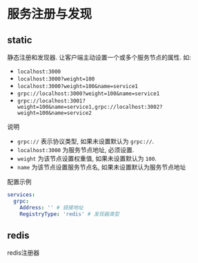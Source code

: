
# 服务注册与发现

## static

静态注册和发现器. 让客户端主动设置一个或多个服务节点的属性. 如:

+ ```localhost:3000```
+ ```localhost:3000?weight=100```
+ ```localhost:3000?weight=100&name=service1```
+ ```grpc://localhost:3000?weight=100&name=service1```
+ ```grpc://localhost:3001?weight=100&name=service1,grpc://localhost:3002?weight=100&name=service2```

说明

+ `grpc://` 表示协议类型, 如果未设置默认为 `grpc://`.
+ `localhost:3000` 为服务节点地址, 必须设置.
+ `weight` 为该节点设置权重值, 如果未设置默认为 `100`.
+ `name` 为该节点设置服务节点名, 如果未设置默认为服务节点地址

配置示例

```yaml
services:
  grpc:
    Address: '' # 链接地址
    RegistryType: 'redis' # 发现器类型
```

## redis

redis注册器

